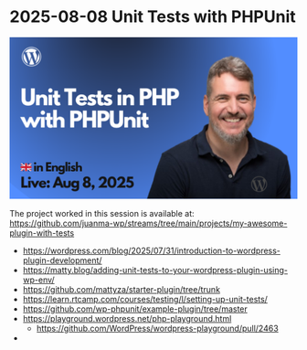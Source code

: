 # 2025-08-08 Unit Tests with PHPUnit

[![](./thumbnail.png)](https://www.youtube.com/live/MEcumw0sb6Y?si=FXZbYSmtvDVoY8fa)

The project worked in this session is available at:
https://github.com/juanma-wp/streams/tree/main/projects/my-awesome-plugin-with-tests


- https://wordpress.com/blog/2025/07/31/introduction-to-wordpress-plugin-development/
- https://matty.blog/adding-unit-tests-to-your-wordpress-plugin-using-wp-env/
- https://github.com/mattyza/starter-plugin/tree/trunk
- https://learn.rtcamp.com/courses/testing/l/setting-up-unit-tests/
- https://github.com/wp-phpunit/example-plugin/tree/master
- https://playground.wordpress.net/php-playground.html
  - https://github.com/WordPress/wordpress-playground/pull/2463
- 